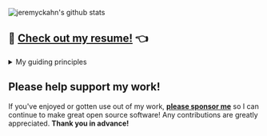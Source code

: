 ![jeremyckahn's github stats](https://github-readme-stats.vercel.app/api?username=jeremyckahn&show_icons=true&theme=tokyonight)

##  📄 [Check out my resume!](https://docs.google.com/document/d/e/2PACX-1vR5_4TPjFaVq7WMb87M58HacLnuY2tBjVrDiC8u0k2dAz_DjN24bT5Eg3TOvHfUFnX6YlqucNpkg8zc/pub) 👈️

<!--[![Twitch](https://img.shields.io/twitch/status/jeremyckahn?color=blueviolet)](https://www.twitch.tv/jeremyckahn)-->

<details>
  <summary>My guiding principles</summary>
  
  - Open is good.
  - Dependencies are bad.
  - Help others help themselves! 🙂
</details>

## Please help support my work!

If you've enjoyed or gotten use out of my work, **[please sponsor me](https://github.com/sponsors/jeremyckahn/)** so I can continue to make great open source software! Any contributions are greatly appreciated. **Thank you in advance!**

<!--
<details>
  <summary>Support via PayPal Tip Jar</summary>
  
  <a href="https://paypal.me/jeremyckahn"><img width="400" alt="Support via PayPal Tip Jar @jeremyckahn" src="https://raw.githubusercontent.com/jeremyckahn/jeremyckahn/master/support-via-paypal.png" /></a>
</details>
-->

<!--

Made with: https://github.com/anuraghazra/github-readme-stats

**jeremyckahn/jeremyckahn** is a ✨ _special_ ✨ repository because its `README.md` (this file) appears on your GitHub profile.

Here are some ideas to get you started:

- 🔭 I’m currently working on ...
- 🌱 I’m currently learning ...
- 👯 I’m looking to collaborate on ...
- 🤔 I’m looking for help with ...
- 💬 Ask me about ...
- 📫 How to reach me: ...
- 😄 Pronouns: ...
- ⚡ Fun fact: ...
-->
